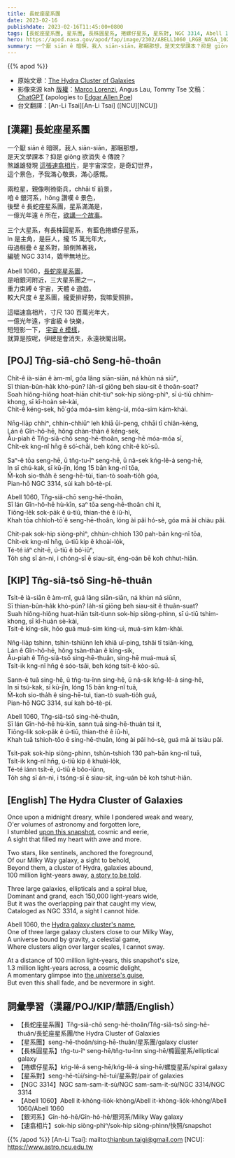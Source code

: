 ```yaml
---
title: 長蛇座星系團
date: 2023-02-16
publishdate: 2023-02-16T11:45:00+0800
tags: [長蛇座星系團, 星系團, 長株圓星系, 捲螺仔星系, 星系對, NGC 3314, Abell 1060, 銀河系, 速翕相片]
hero: https://apod.nasa.gov/apod/fap/image/2302/ABELL1060_LRGB_NASA_1024.jpg
summary: 一个厭 siān ê 暗暝，我人 siān-siān，那睏那想，是天文學課本？抑是 giōng 欲消失 ê 傳說？
---
```


{{% apod %}}

- 原始文章：[The Hydra Cluster of Galaxies](https://apod.nasa.gov/apod/ap230216.html)
- 影像來源 kah [版權][copyright]：[Marco Lorenzi](https://www.glitteringlights.com/), Angus Lau, Tommy Tse
文稿：[ChatGPT](https://openai.com/blog/chatgpt/) (apologies to [Edgar Allen Poe](https://www.poets.org/poet/edgar-allan-poe))
- 台文翻譯：[An-Li Tsai][An-Li Tsai] ([NCU][NCU])

## [漢羅] 長蛇座星系團
一个厭 siān ê 暗暝，我人 siān-siān，那睏那想，  
是天文學課本？抑是 giōng 欲消失 ê 傳說？  
煞雄雄發現 [這張速翕相片][upon this snapshot]，是宇宙深空，是奇幻世界，  
這个景色，予我滿心敬畏，滿心感慨。

兩粒星，親像咧徛衛兵，chhāi tī 前景，  
咱 ê 銀河系，hŏng 讚嘆 ê 景色，  
後壁 ê 長蛇座星系團，星系滿滿是，  
一億光年遠 ê 所在，[欲講一个故事][a story to be told]。

三个大星系，有長株圓星系，有藍色捲螺仔星系，  
In 是主角，是巨人，攏 15 萬光年大，  
毋過相疊 ê 星系對，顛倒煞著我，  
編號 NGC 3314，媠甲無地比。

Abell 1060，[長蛇座星系團][Hydra galaxy cluster's name]，  
是咱銀河附近，三大星系團之一，  
重力束縛 ê 宇宙，天體 ê 遊戲，  
較大尺度 ê 星系團，攏愛排好勢，我嘛愛照排。

這幅速翕相片，寸尺 130 百萬光年大，  
一億光年遠，宇宙級 ê 快樂，  
短短影一下， [宇宙 ê 模樣][the universe's guise]，  
就算是按呢，伊總是會消失，永遠袂閣出現。

## [POJ] Tn̂g-siâ-chō Seng-hē-thoân
Chi̍t-ê ià-siān ê àm-mî, góa lâng siān-siān, ná khùn ná siūⁿ,  
Sī thian-bûn-ha̍k khò-pún? Ia̍h-sī giōng beh siau-sit ê thoân-soat?  
Soah hiông-hiông hoat-hiān chit-tiuⁿ sok-hip siòng-phìⁿ, sī ú-tiū chhim-khong, sī kî-hoàn sè-kài,  
Chit-ê kéng-sek, hō͘ góa móa-sim kèng-ùi, móa-sim kám-khài.

Nn̄g-lia̍p chhiⁿ, chhin-chhiūⁿ leh khiā ūi-peng, chhāi tī chiân-kéng,  
Lán ê Gîn-hô-hē, hŏng chàn-thàn ê kéng-sek,  
Āu-piah ê Tn̂g-siâ-chō seng-hē-thoân, seng-hē móa-móa sī,  
Chi̍t-ek kng-nî hn̄g ê só͘-chāi, beh kóng chi̍t-ê kò͘-sū.

Saⁿ-ê tōa seng-hē, ū tn̂g-tu-îⁿ seng-hē, ū nâ-sek kńg-lê-á seng-hē,  
In sī chú-kak, sī kū-jîn, lóng 15 bān kng-nî tōa,  
M̄-koh sio-tha̍h ê seng-hē-tùi, tian-tò soah-tio̍h góa,  
Pian-hō NGC 3314, súi kah bô-tè-pí.

Abell 1060, Tn̂g-siâ-chō seng-hē-thoân,  
Sī lán Gîn-hô-hē hù-kīn, saⁿ tōa seng-hē-thoân chi it,  
Tiōng-le̍k sok-pa̍k ê ú-tiū, thian-thé ê iû-hì,  
Khah tōa chhioh-tō͘ ê seng-hē-thoân, lóng ài pâi hó-sè, góa mā ài chiàu pâi.

Chit-pak sok-hip siòng-phìⁿ, chhùn-chhioh 130 pah-bān kng-nî tōa,  
Chi̍t-ek kng-nî hn̄g, ú-tiū kip ê khoài-lo̍k,  
Té-té iáⁿ chi̍t-ē, ú-tiū ê bô͘-iūⁿ,  
To̍h sǹg sī án-ni, i chóng-sī ē siau-sit, éng-oán bē koh chhut-hiān.

## [KIP] Tn̂g-siâ-tsō Sing-hē-thuân
Tsi̍t-ê ià-siān ê àm-mî, guá lâng siān-siān, ná khùn ná siūnn,  
Sī thian-bûn-ha̍k khò-pún? Ia̍h-sī giōng beh siau-sit ê thuân-suat?  
Suah hiông-hiông huat-hiān tsit-tiunn sok-hip siòng-phìnn, sī ú-tiū tshim-khong, sī kî-huàn sè-kài,  
Tsit-ê kíng-sik, hōo guá muá-sim kìng-uì, muá-sim kám-khài.

Nn̄g-lia̍p tshinn, tshin-tshiūnn leh khiā uī-ping, tshāi tī tsiân-kíng,  
Lán ê Gîn-hô-hē, hŏng tsàn-thàn ê kíng-sik,  
Āu-piah ê Tn̂g-siâ-tsō sing-hē-thuân, sing-hē muá-muá sī,  
Tsi̍t-ik kng-nî hn̄g ê sóo-tsāi, beh kóng tsi̍t-ê kòo-sū.

Sann-ê tuā sing-hē, ū tn̂g-tu-înn sing-hē, ū nâ-sik kńg-lê-á sing-hē,  
In sī tsú-kak, sī kū-jîn, lóng 15 bān kng-nî tuā,  
M̄-koh sio-tha̍h ê sing-hē-tuì, tian-tò suah-tio̍h guá,  
Pian-hō NGC 3314, suí kah bô-tè-pí.

Abell 1060, Tn̂g-siâ-tsō sing-hē-thuân,  
Sī lán Gîn-hô-hē hù-kīn, sann tuā sing-hē-thuân tsi it,  
Tiōng-li̍k sok-pa̍k ê ú-tiū, thian-thé ê iû-hì,  
Khah tuā tshioh-tōo ê sing-hē-thuân, lóng ài pâi hó-sè, guá mā ài tsiàu pâi.

Tsit-pak sok-hip siòng-phìnn, tshùn-tshioh 130 pah-bān kng-nî tuā,  
Tsi̍t-ik kng-nî hn̄g, ú-tiū kip ê khuài-lo̍k,  
Té-té iánn tsi̍t-ē, ú-tiū ê bôo-iūnn,  
To̍h sǹg sī án-ni, i tsóng-sī ē siau-sit, íng-uán bē koh tshut-hiān.

## [English] The Hydra Cluster of Galaxies
Once upon a midnight dreary, while I pondered weak and weary,  
O'er volumes of astronomy and forgotten lore,  
I stumbled [upon this snapshot][upon this snapshot], cosmic and eerie,  
A sight that filled my heart with awe and more.

Two stars, like sentinels, anchored the foreground,  
Of our Milky Way galaxy, a sight to behold,  
Beyond them, a cluster of Hydra, galaxies abound,  
100 million light-years away, [a story to be told][a story to be told].

Three large galaxies, ellipticals and a spiral blue,  
Dominant and grand, each 150,000 light-years wide,  
But it was the overlapping pair that caught my view,  
Cataloged as NGC 3314, a sight I cannot hide.

Abell 1060, the [Hydra galaxy cluster's name][Hydra galaxy cluster's name],  
One of three large galaxy clusters close to our Milky Way,  
A universe bound by gravity, a celestial game,  
Where clusters align over larger scales, I cannot sway.

At a distance of 100 million light-years, this snapshot's size,  
1.3 million light-years across, a cosmic delight,  
A momentary glimpse into [the universe's guise][the universe's guise],  
But even this shall fade, and be nevermore in sight.

## 詞彙學習（漢羅/POJ/KIP/華語/English）
- 【長蛇座星系團】Tn̂g-siâ-chō seng-hē-thoân/Tn̂g-siâ-tsō sing-hē-thuân/長蛇座星系團/the Hydra Cluster of Galaxies
- 【星系團】seng-hē-thoân/sing-hē-thuân/星系團/galaxy cluster
- 【長株圓星系】tn̂g-tu-îⁿ seng-hē/tn̂g-tu-înn sing-hē/橢圓星系/elliptical galaxy
- 【捲螺仔星系】kńg-lê-á seng-hē/kńg-lê-á sing-hē/螺旋星系/spiral galaxy
- 【星系對】seng-hē-tùi/sing-hē-tuì/星系對/pair of galaxies
- 【NGC 3314】NGC sam-sam-it-sù/NGC sam-sam-it-sù/NGC 3314/NGC 3314
- 【Abell 1060】Abell it-khòng-lio̍k-khòng/Abell it-khòng-lio̍k-khòng/Abell 1060/Abell 1060
- 【銀河系】Gîn-hô-hē/Gîn-hô-hē/銀河系/Milky Way galaxy
- 【速翕相片】sok-hip siòng-phìⁿ/sok-hip siòng-phìnn/快照/snapshot


{{% /apod %}}
[An-Li Tsai]: mailto:thianbun.taigi@gmail.com
[NCU]: https://www.astro.ncu.edu.tw

[copyright]: https://apod.nasa.gov/apod/fap/lib/about_apod.html#srapply
[License]: https://creativecommons.org/licenses/by/2.0/

[upon this snapshot]:https://apod.nasa.gov/apod/ap230216.htmlap120512.html
[a story to be told]:https://www.nasa.gov/feature/goddard/2023/nasas-curious-universe-podcast-returns-for-season-five/
[Hydra galaxy cluster's name]:https://en.wikipedia.org/wiki/Hydra_Cluster
[the universe's guise]:https://www.nasa.gov/feature/goddard/2023/nasa-s-webb-uncovers-new-details-in-pandora-s-cluster

